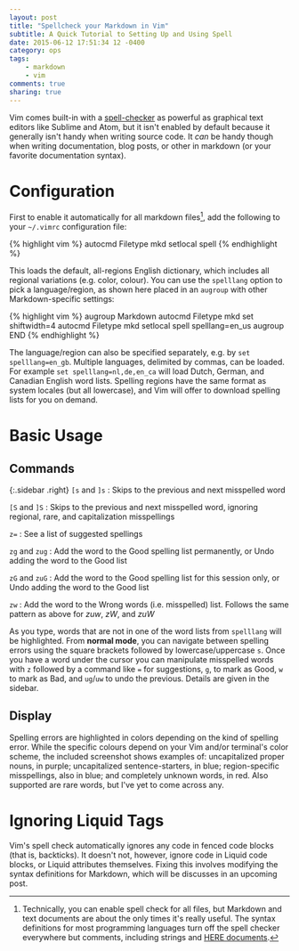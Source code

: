 ```yaml
---
layout: post
title: "Spellcheck your Markdown in Vim"
subtitle: A Quick Tutorial to Setting Up and Using Spell
date: 2015-06-12 17:51:34 12 -0400
category: ops
tags:
    - markdown
    - vim
comments: true
sharing: true
---
```

Vim comes built-in with a [spell-checker][1] as powerful as graphical text editors
like Sublime and Atom, but it isn't enabled by default because it generally
isn't handy when writing source code. It *can* be handy though when writing
documentation, blog posts, or other in markdown (or your favorite documentation
syntax).

<!-- more -->

# Configuration

First to enable it automatically for all markdown files[^1], add the following to
your `~/.vimrc` configuration file:

{% highlight vim %}
autocmd Filetype mkd setlocal spell
{% endhighlight %}

This loads the default, all-regions English dictionary, which includes all
regional variations (e.g. color, colour). You can use the `spelllang` option to
pick a language/region, as shown here placed in an `augroup` with other
Markdown-specific settings:

{% highlight vim %}
augroup Markdown
    autocmd Filetype mkd set shiftwidth=4
    autocmd Filetype mkd setlocal spell spelllang=en_us
augroup END
{% endhighlight %}

The language/region can also be specified separately, e.g. by `set spelllang=en_gb`.
Multiple languages, delimited by commas, can be loaded. For example
`set spelllang=nl,de,en_ca` will load Dutch, German, and Canadian English
word lists. Spelling regions have the same format as system locales
(but all lowercase), and Vim will offer to download spelling lists for you
on demand.

# Basic Usage

## Commands

{:.sidebar .right}
`[s` and `]s`
: Skips to the previous and next misspelled word

`[S` and `]S`
: Skips to the previous and next misspelled word, ignoring regional, rare, and capitalization
misspellings

`z=`
: See a list of suggested spellings

`zg` and `zug`
: Add the word to the Good spelling list permanently, or Undo adding the word to the Good list

`zG` and `zuG`
: Add the word to the Good spelling list for this session only, or Undo adding the word to the Good list

`zw`
: Add the word to the Wrong words (i.e. misspelled) list. Follows the same pattern
  as above for *zuw*, *zW*, and *zuW*

As you type, words that are not in one of the word lists from `spelllang`
will be highlighted.
From **normal mode**, you can navigate between spelling errors using the square
brackets followed by lowercase/uppercase `s`.
Once you have a word under the
cursor you can manipulate misspelled words with `z` followed by a command like
`=` for suggestions, `g`, to mark as Good, `w` to mark as Bad, and `ug`/`uw`
to undo the previous.
Details are given in the sidebar.

## Display

Spelling errors are highlighted in colors depending on the kind of spelling
error. While the specific colours depend on your Vim and/or terminal's color
scheme, the included screenshot shows examples of: uncapitalized proper nouns,
in purple; uncapitalized sentence-starters, in blue; region-specific
misspellings, also in blue; and completely unknown words, in red. Also supported
are rare words, but I've yet to come across any.

# Ignoring Liquid Tags

Vim's spell check automatically ignores any code in fenced code blocks
(that is, backticks). It doesn't not, however, ignore code in Liquid
code blocks, or Liquid attributes themselves. Fixing this involves
modifying the syntax definitions for Markdown, which will be discusses in
an upcoming post.

[1]: http://vimdoc.sourceforge.net/htmldoc/spell.html "Vim documentation: spell"
[here]: https://en.wikipedia.org/wiki/Here_document#Ruby "Here documents (#Ruby)"

[^1]:   Technically, you can enable spell check for all files, but Markdown and
        text documents are about the only times it's really useful. The syntax
        definitions for most programming languages turn off the spell checker
        everywhere but comments, including strings and [HERE documents][here].
